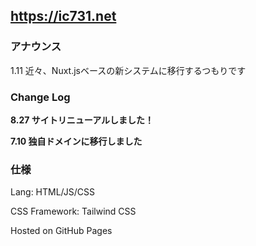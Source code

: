 ## https://ic731.net
### アナウンス
1.11 近々、Nuxt.jsベースの新システムに移行するつもりです
### Change Log
**8.27 サイトリニューアルしました！**

**7.10 独自ドメインに移行しました**

### 仕様
Lang: HTML/JS/CSS

CSS Framework: Tailwind CSS

Hosted on GitHub Pages
